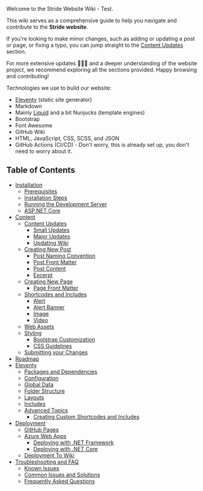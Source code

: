 Welcome to the Stride Website Wiki - Test.

This wiki serves as a comprehensive guide to help you navigate and contribute to the **Stride website**.

If you're looking to make minor changes, such as adding or updating a post or page, or fixing a typo, you can jump straight to the [Content Updates](Content#content-updates) section.

For more extensive updates 🤯🤦‍♂️ and a deeper understanding of the website project, we recommend exploring all the sections provided. Happy browsing and contributing!

Technologies we use to build our website:

- [Eleventy](https://www.11ty.dev/docs/) (static site generator)
- Markdown
- Mainly [Liquid](https://shopify.github.io/liquid/) and a bit Nunjucks (template engines)
- Bootstrap
- Font Awesome
- GitHub Wiki
- HTML, JavaScript, CSS, SCSS, and JSON
- GitHub Actions (CI/CD) - Don't worry, this is already set up, you don't need to worry about it.

## Table of Contents

- [Installation](Installation)
  - [Prerequisites](Installation#prerequisites)
  - [Installation Steps](Installation#installation-steps)
  - [Running the Development Server](Installation#running-the-development-server)
  - [ASP.NET Core](Installation#aspnet-core)
- [Content](Content)
  - [Content Updates](Content#content-updates)
    - [Small Updates](Content#small-updates)
    - [Major Updates](Content#major-updates)
    - [Updating Wiki](Content#updating-wiki)
  - [Creating New Post](Content#creating-new-post)
    - [Post Naming Convention](Content#post-naming-convention)
    - [Post Front Matter](Content#post-front-matter)
    - [Post Content](Content#post-content)
    - [Excerpt](Content#excerpt)
  - [Creating New Page](Content#creating-new-page)
    - [Page Front Matter](Content#page-front-matter)
  - [Shortcodes and Includes](Content#shortcodes-and-includes)
    - [Alert](Content#alert)
    - [Alert Banner](Content#alert-banner)
    - [Image](Content#image)
    - [Video](Content#video)
  - [Web Assets](Content#web-assets)
  - [Styling](Content#styling)
    - [Bootstrap Customization](Content#bootstrap-customization)
    - [CSS Guidelines](Content#css-guidlines)
  - [Submitting your Changes](Content#submitting-your-changes)
- [Roadmap](Roadmap)
- [Eleventy](Eleventy)
  - [Packages and Dependencies](Eleventy#packages-and-dependencies)
  - [Configuration](Eleventy#configuration)
  - [Global Data](Eleventy#global-data)
  - [Folder Structure](Eleventy#folder-structure)
  - [Layouts](Eleventy#layouts)
  - [Includes](Eleventy#includes)
  - [Advanced Topics](Eleventy#advanced-topics)
    - [Creating Custom Shortcodes and Includes](Eleventy#creating-custom-shortcodes-and-includes)
- [Deployment](Deployment)
  - [GitHub Pages](Deployment#github-pages)
  - [Azure Web Apps](Deployment#azure-web-apps)
    - [Deploying with .NET Framework](Deployment#deploying-with-net-framework)
    - [Deploying with .NET Core](Deployment#deploying-with-net-core)
  - [Deployment To Wiki](Deployment#deployment-to-wiki) 
- [Troubleshooting and FAQ](Troubleshooting-and-FAQ)
  - [Known Issues](Troubleshooting-and-FAQ#known-issues)
  - [Common Issues and Solutions](Troubleshooting-and-FAQ#common-issues-and-solutions)
  - [Frequently Asked Questions](Troubleshooting-and-FAQ#frequently-asked-questions)
